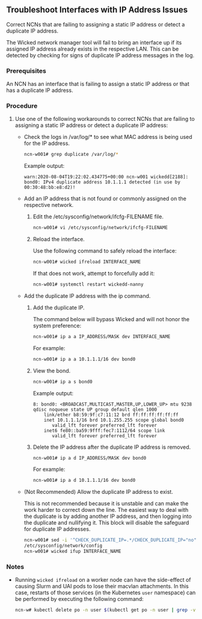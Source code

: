 ## Troubleshoot Interfaces with IP Address Issues

Correct NCNs that are failing to assigning a static IP address or detect a duplicate IP address.

The Wicked network manager tool will fail to bring an interface up if its assigned IP address already exists in the respective LAN. This can be detected by checking for signs of duplicate IP address messages in the log.

### Prerequisites

An NCN has an interface that is failing to assign a static IP address or that has a duplicate IP address.

### Procedure

1.  Use one of the following workarounds to correct NCNs that are failing to assigning a static IP address or detect a duplicate IP address:

    -   Check the logs in /var/log/\* to see what MAC address is being used for the IP address.

        ```bash
        ncn-w001# grep duplicate /var/log/*
        ```

        Example output:
        
        ```
        warn:2020-08-04T19:22:02.434775+00:00 ncn-w001 wickedd[2188]: bond0: IPv4 duplicate address 10.1.1.1 detected (in use by 00:30:48:bb:e8:d2)!
        ```

    -   Add an IP address that is not found or commonly assigned on the respective network.
        1.  Edit the /etc/sysconfig/network/ifcfg-FILENAME file.

            ```bash
            ncn-w001# vi /etc/sysconfig/network/ifcfg-FILENAME
            ```

        2.  Reload the interface.

            Use the following command to safely reload the interface:

            ```bash
            ncn-w001# wicked ifreload INTERFACE_NAME
            ```

            If that does not work, attempt to forcefully add it:

            ```bash
            ncn-w001# systemctl restart wickedd-nanny
            ```

    -   Add the duplicate IP address with the ip command.
        1.  Add the duplicate IP.

            The command below will bypass Wicked and will not honor the system preference:

            ```bash
            ncn-w001# ip a a IP_ADDRESS/MASK dev INTERFACE_NAME
            ```

            For example:

            ```bash
            ncn-w001# ip a a 10.1.1.1/16 dev bond0
            ```

        2.  View the bond.

            ```bash
            ncn-w001# ip a s bond0
            ```

            Example output:

            ```
            8: bond0: <BROADCAST,MULTICAST,MASTER,UP,LOWER_UP> mtu 9238 qdisc noqueue state UP group default qlen 1000
                link/ether b8:59:9f:c7:11:12 brd ff:ff:ff:ff:ff:ff
                inet 10.1.1.1/16 brd 10.1.255.255 scope global bond0
                   valid_lft forever preferred_lft forever
                inet6 fe80::ba59:9fff:fec7:1112/64 scope link
                   valid_lft forever preferred_lft forever
            ```

        3.  Delete the IP address after the duplicate IP address is removed.

            ```bash
            ncn-w001# ip a d IP_ADDRESS/MASK dev bond0
            ```

            For example:

            ```bash
            ncn-w001# ip a d 10.1.1.1/16 dev bond0
            ```

    -   \(Not Recommended\) Allow the duplicate IP address to exist.

        This is not recommended because it is unstable and can make the work harder to correct down the line. The easiest way to deal with the duplicate is by adding another IP address, and then logging into the duplicate and nullifying it. This block will disable the safeguard for duplicate IP addresses.

        ```bash
        ncn-w001# sed -i '^CHECK_DUPLICATE_IP=.*/CHECK_DUPLICATE_IP="no"/' \
        /etc/sysconfig/network/config
        ncn-w001# wicked ifup INTERFACE_NAME
        ```

### Notes

* Running `wicked ifreload` on a worker node can have the side-effect of causing Slurm and UAI pods to lose their macvlan attachments. In this case, restarts of those services (in the Kubernetes `user` namespace) can be performed by executing the following command:

  ```bash
  ncn-w# kubectl delete po -n user $(kubectl get po -n user | grep -v NAME | awk '\{ print $1 }')
  ```
